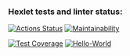 ### Hexlet tests and linter status:
[![Actions Status](https://github.com/prStudentka/python-project-50/workflows/hexlet-check/badge.svg)](https://github.com/prStudentka/python-project-50/actions)
[![Maintainability](https://api.codeclimate.com/v1/badges/a9ba16b365ab9dae50b6/maintainability)](https://codeclimate.com/github/prStudentka/python-project-50/maintainability)

[![Test Coverage](https://api.codeclimate.com/v1/badges/a9ba16b365ab9dae50b6/test_coverage)](https://codeclimate.com/github/prStudentka/python-project-50/test_coverage)
[![Hello-World](https://github.com/prStudentka/python-project-50/actions/workflows/hello-world.yml/badge.svg)](https://github.com/prStudentka/python-project-50/actions/workflows/hello-world.yml)
